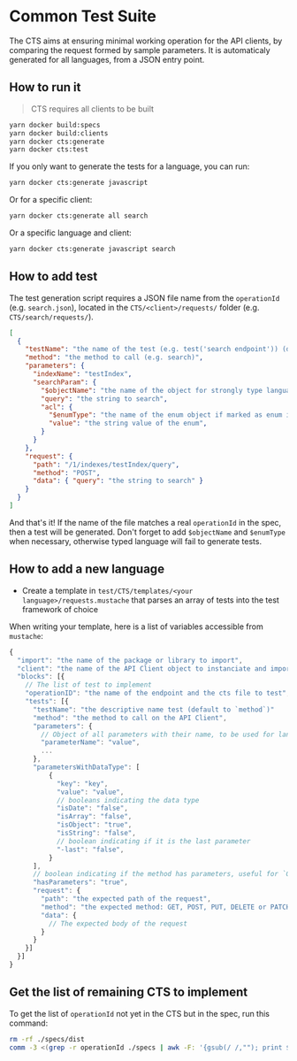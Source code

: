 # Common Test Suite

The CTS aims at ensuring minimal working operation for the API clients, by comparing the request formed by sample parameters.
It is automaticaly generated for all languages, from a JSON entry point.

## How to run it

> CTS requires all clients to be built

```bash
yarn docker build:specs
yarn docker build:clients
yarn docker cts:generate
yarn docker cts:test
```

If you only want to generate the tests for a language, you can run:

```bash
yarn docker cts:generate javascript
```

Or for a specific client:

```bash
yarn docker cts:generate all search
```

Or a specific language and client:

```bash
yarn docker cts:generate javascript search
```

## How to add test

The test generation script requires a JSON file name from the `operationId` (e.g. `search.json`), located in the `CTS/<client>/requests/` folder (e.g. `CTS/search/requests/`).

```json
[
  {
    "testName": "the name of the test (e.g. test('search endpoint')) (default: 'method')",
    "method": "the method to call (e.g. search)",
    "parameters": {
      "indexName": "testIndex",
      "searchParam": {
        "$objectName": "the name of the object for strongly type language, should be on every 'object' type (can be 'Object' if free-form)",
        "query": "the string to search",
        "acl": { 
          "$enumType": "the name of the enum object if marked as enum in the spec",
          "value": "the string value of the enum",
        }
      }
    },
    "request": {
      "path": "/1/indexes/testIndex/query",
      "method": "POST",
      "data": { "query": "the string to search" }
    }
  }
]
```

And that's it! If the name of the file matches a real `operationId` in the spec, then a test will be generated.
Don't forget to add `$objectName` and `$enumType` when necessary, otherwise typed language will fail to generate tests.

## How to add a new language

- Create a template in `test/CTS/templates/<your language>/requests.mustache` that parses an array of tests into the test framework of choice

When writing your template, here is a list of variables accessible from `mustache`:

```js
{
  "import": "the name of the package or library to import",
  "client": "the name of the API Client object to instanciate and import",
  "blocks": [{
    // The list of test to implement
    "operationID": "the name of the endpoint and the cts file to test",
    "tests": [{
      "testName": "the descriptive name test (default to `method`)"
      "method": "the method to call on the API Client",
      "parameters": {
        // Object of all parameters with their name, to be used for languages that require the parameter name
        "parameterName": "value",
        ...
      },
      "parametersWithDataType": [
          {
            "key": "key",
            "value": "value",
            // booleans indicating the data type
            "isDate": "false",
            "isArray": "false",
            "isObject": "true",
            "isString": "false",
            // boolean indicating if it is the last parameter
            "-last": "false",
          }
      ],
      // boolean indicating if the method has parameters, useful for `GET` requests
      "hasParameters": "true",
      "request": {
        "path": "the expected path of the request",
        "method": "the expected method: GET, POST, PUT, DELETE or PATCH",
        "data": {
          // The expected body of the request
        }
      }
    }]
  }]
}
```

## Get the list of remaining CTS to implement

To get the list of `operationId` not yet in the CTS but in the spec, run this command:

```bash
rm -rf ./specs/dist
comm -3 <(grep -r operationId ./specs | awk -F: '{gsub(/ /,""); print $NF}' | sort) <(find ./tests/CTS/clients -type f -name '*.json' | awk -F/ '{gsub(/.json/,"");print $NF}' | sort)
```
